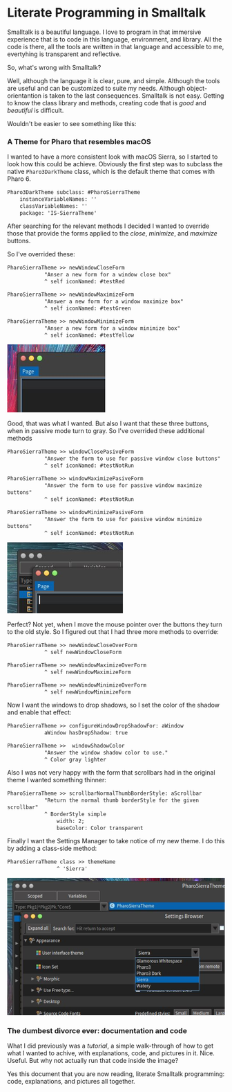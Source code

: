 # Literate Programming in Smalltalk

Smalltalk is a beautiful language. I love to program in that immersive experience that is to code in this language, environment, and library. All the code is there, all the tools are written in that language and accessible to me, evertyhing is transparent and reflective.

So, what's wrong with Smalltalk?

Well, although the language it is clear, pure, and simple. Although the tools are useful and can be customized to suite my needs. Although object-orientantion is taken to the last consequences. Smalltalk is not easy. Getting to know the class library and methods, creating code that is *good* and *beautiful* is difficult.

Wouldn't be easier to see something like this:

### A Theme for Pharo that resembles macOS

I wanted to have a more consistent look with macOS Sierra, so I started to look how this could be achieve. Obviously the first step was to subclass the native `Pharo3DarkTheme` class, which is the default theme that comes with Pharo 6.

```smalltalk
Pharo3DarkTheme subclass: #PharoSierraTheme
	instanceVariableNames: ''
	classVariableNames: ''
	package: 'IS-SierraTheme'
```

After searching for the relevant methods I decided I wanted to override those that provide the forms applied to the *close*, *minimize*, and *maximize* buttons.

So I've overrided these:

```smalltalk
PharoSierraTheme >> newWindowCloseForm
			"Anser a new form for a window close box"
			^ self iconNamed: #testRed
```

```smalltalk
PharoSierraTheme >> newWindowMaximizeForm
			"Answer a new form for a window maximize box"
			^ self iconNamed: #testGreen
```

```smalltalk
PharoSierraTheme >> newWindowMinimizeForm
			"Anser a new form for a window minimize box"
			^ self iconNamed: #testYellow
```

![buttons](buttons.JPG)

Good, that was what I wanted. But also I want that these three buttons, when in passive mode turn to gray. So I've overrided these additional methods

```smalltalk
PharoSierraTheme >> windowClosePasiveForm
			"Answer the form to use for passive window close buttons"
			^ self iconNamed: #testNotRun
```

```smalltalk
PharoSierraTheme >> windowMaximizePasiveForm
			"Answer the form to use for passive window maximize buttons"
			^ self iconNamed: #testNotRun
```

```smalltalk
PharoSierraTheme >> windowMinimizePasiveForm
			"Answer the form to use for passive window minimize buttons"
			^ self iconNamed: #testNotRun
```

![buttonsPassive](buttonsPassive.JPG)

Perfect? Not yet, when I move the mouse pointer over the buttons they turn to the old style. So I figured out that I had three more methods to override:

```smalltalk
PharoSierraTheme >> newWindowCloseOverForm
			^ self newWindowCloseForm
```

```smalltalk
PharoSierraTheme >> newWindowMaximizeOverForm
			^ self newWindowMaximizeForm
```

```smalltalk
PharoSierraTheme >> newWindowMinimizeOverForm
			^ self newWindowMinimizeForm
```

Now I want the windows to drop shadows, so I set the color of the shadow and enable that effect:

```smalltalk
PharoSierraTheme >> configureWindowDropShadowFor: aWindow
			aWindow hasDropShadow: true
```

```smalltalk
PharoSierraTheme >>  windowShadowColor
			"Answer the window shadow color to use."
			^ Color gray lighter 
```

Also I was not very happy with the form that scrollbars had in the original theme I wanted something thinner:

```smalltalk
PharoSierraTheme >> scrollbarNormalThumbBorderStyle: aScrollbar
			"Return the normal thumb borderStyle for the given scrollbar"
			^ BorderStyle simple
				width: 2;
				baseColor: Color transparent
```

Finally I want the Settings Manager to take notice of my new theme. I do this by adding a class-side method:

```smalltalk
PharoSierraTheme class >> themeName
				^ 'Sierra'
```

![name](name.JPG)

### The dumbest divorce ever: documentation and code

What I did previously was a *tutorial*, a simple walk-through of how to get what I wanted to achive, with explanations, code, and pictures in it. Nice. Useful. But why not actually run that code inside the image?

Yes this document that you are now reading, literate Smalltalk programming: code, explanations, and pictures all together.

